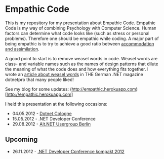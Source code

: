 Empathic Code
=============
This is my repository for my presentation about Empathic Code. 
Empathic Code is my way of combining Psychology with Computer Science. Human factors can determine what code looks like (such as stress or personal problems). Therefore one should be empathic while coding. A major part of being empathic is to try to achieve a good ratio between [accommodation and assimilation](http://en.wikipedia.org/wiki/Theory_of_cognitive_development#Assimilation_and_accommodation). 

A good point to start is to remove weasel words in code. Weasel words are class- and variable names such as the names of design patterns that dilute the meaning of what the code does and how everything fits together.
I wrote an [article about weasel words](http://www.dotnetpro.de/articles/showarticle.aspx?id=4046) in THE German .NET magazine dotnetpro that many people liked! 

See my blog for some updates:
(http://empathic.herokuapp.com)[http://empathic.herokuapp.com]

I held this presentation at the following occasions: 

 - 04.05.2012 - [Dotnet Cologne](http://www.dotnet-cologne.de/Vortraege.ashx#empathcode)
 - 15.05.2012 - .NET Developer Conference
 - 29.08.2012 - [Alt.NET Usergroup Berlin](http://www.altnetberlin.de/Neues/29082012empathiccodeundweaselwordsmitjohanneshofmeister)
 
 Upcoming
 -------- 
 - 26.11.2012 - [.NET Developer Conference kompakt 2012](http://www.dotnet-developer-conference.de/Programm/Empathic-Code-und-Weasel-Words)

